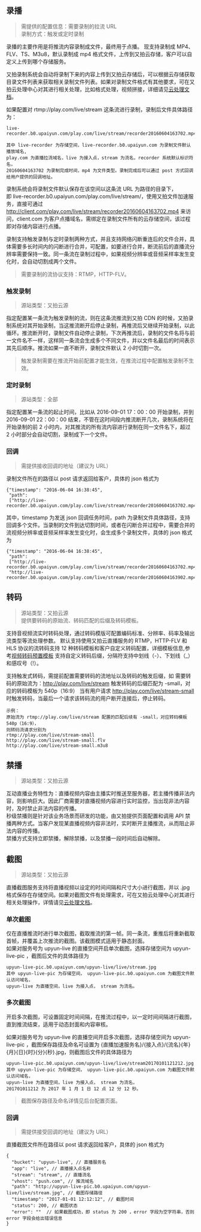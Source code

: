 ## 录播
> 需提供的配置信息：需要录制的拉流 URL    
> 录制方式：触发或定时录制    

录播的主要作用是将推流内容录制成文件，最终用于点播。
现支持录制成 MP4、FLV、TS、M3u8，默认录制成 mp4  格式文件，上传到又拍云存储，客户可以自定义上传到哪个存储服务。  

又拍录制系统会自动将录制下来的内容上传到又拍云存储后，可以根据云存储获取目录文件列表来获取相关录制文件列表。如果对录制文件格式有其他要求，可在又拍云处理中心对其进行相关处理，比如格式处理，视频拼接，详细请见[云处理文档](http://docs.upyun.com/cloud/)。

如果配置对 rtmp://play.com/live/stream 这条流进行录制，录制后文件具体路径为：  

```
live-recorder.b0.upaiyun.com/play.com/live/stream/recorder20160604163702.mp4  

其中 live-recorder 为存储空间，live-recorder.b0.upaiyun.com 为录制文件默认播放域名,  
play.com 为直播拉流域名，live 为接入点，stream 为流名，recorder 系统默认标识符名，  
20160604163702 为录制完成时间，mp4 为文件类型。录制完成后可以通过 post 方式回调给用户提供的回调地址。  
```
录制系统会将录制文件默认保存在该空间以这条流 URL 为路径的目录下，  
即 live-recorder.b0.upaiyun.com/play.com/live/stream/，使用又拍文件加速服务，直接可通过   http://client.com/play.com/live/stream/recorder20160604163702.mp4 来访问，client.com 为客户点播域名，需绑定在录制文件所有的云存储空间，该过程即对存储内容进行点播。

录制支持触发录制与定时录制两种方式，并且支持网络闪断重连后的文件合并，具体需要多长时间内的闪断进行合并，可配置，如要进行合并，断流前后的直播流分辨率需要保持一致。同一条流在录制过程中，如果视频分辨率或音频采样率发生变化时，会自动切割成两个文件。

> 需要录制的流协议支持：RTMP，HTTP-FLV。

### 触发录制
> 源站类型：又拍云源

指定配置某一条流为触发录制的流，则在这条流推流到又拍 CDN 的时候，又拍录制系统对其开始录制，当这推流断开后停止录制，再推流后又继续开始录制，以此循环。推流断开时，录制文件自动停止录制，下次再推流后，录制的文件名将与前一文件名不一样，这样同一条流会生成多个不同文件，并以文件名最后的时间表示其先后顺序。推流如果一直不断开，录制文件默认 2 小时切割一次。

> 触发录制需要在推流开始前配置才能生效，在推流过程中配置触发录制不生效。

### 定时录制
> 源站类型：全部  

指定配置某一条流的起止时间，比如从 2016-09-01 17：00：00 开始录制，并到 2016-09-01 22：00：00 结束，不管在这时间段内推流断开几次，录制系统将在开始录制的前 2 小时内，对其推流的所有流内容进行录制在同一文件名下，超过 2 小时部分会自动切割，录制成下一个文件。

### 回调
> 需提供接收回调的地址（建议为 URL）  

录制文件所在的路径以 post 请求返回给客户，具体的 json 格式为
```
{"timestamp": "2016-06-04 16:38:45",  
 "path":   
 ["http://live-recorder.b0.upaiyun.com/play.com/live/stream/recorder20160604163702.mp4"]}
```
其中，timestamp 为发送 json 回调任务时间，path 为录制文件具体路径，支持回调多个文件。当录制的文件到达切割时间，或者在闪断合并过程中，需要合并的流视频分辨率或音频采样率发生变化时，会生成多个录制文件，具体的 json 格式为
```
{"timestamp": "2016-06-04 16:38:45",  
 "path":  
 ["http://live-recorder.b0.upaiyun.com/play.com/live/stream/recorder20160604163702.mp4",   
 "http://live-recorder.b0.upaiyun.com/play.com/live/stream/recorder20160604163902.mp4"]}
```

## 转码
> 源站类型：又拍云源  
> 提供要转码的原始流、转码匹配的后缀及转码模板。  

支持音视频流实时转码处理，通过转码模版可配置编码标准、分辨率、码率及输出流类型等流处理参数。
默认支持使用又拍云直播服务的 RTMP，HTTP-FLV 和 HLS 协议的流转码支持 12 种转码模板和客户自定义转码配置，详细模板信息,参考[视频转码预置模板](http://docs.upyun.com/cloud/attachment/ ) 支持自定义转码后缀，分隔符支持中划线（-）、下划线（_）和感叹号（!）。

支持触发式转码，需提前配置需要转码的流地址以及转码的触发后缀，如 需要转码的原始流为：http://play.com/live/stream 触发转码的后缀匹配为 -small，对应的转码模板为 540p（16:9） 当有用户请求 http://play.com/live/stream-small  时触发转码，当最后一个请求该转码流的用户断开连接后，停止转码。

```
示例：
原始流为 rtmp://play.com/live/stream 配置的匹配后续有 -small，对应转码模板 540p（16:9），  
则转码流请求分别为  
rtmp://play.com/live/stream-small  
http://play.com/live/stream-small.flv  
http://play.com/live/stream-small.m3u8    
```

## 禁播
> 源站类型：又拍云源  

互动直播业务特性为：直播视频内容由主播实时推送至服务器，若主播传播非法内容，则影响巨大。因此厂商需要对直播视频内容进行实时监控，当出现非法内容时，及时禁止非法内容的传播。  
秒级禁播则是针对该业务场景而研发的功能，由又拍提供页面配置和调用 API 禁播两种方式。当客户发现某直播视频内容非法时，实时断开主播推流，从而阻止非法内容的传播。  
禁播方式支持立即禁播，解除禁播，以及禁播一段时间后自动解除。  

## 截图
> 源站类型：又拍云源

直播截图服务支持将直播视频以设定的时间间隔和尺寸大小进行截图，并以 .jpg 格式保存在存储空间。如果对截图文件有处理需求，可在又拍云处理中心对其进行相关处理操作，详情请见[云处理文档](http://docs.upyun.com/cloud/)。
### 单次截图
仅在直播推流时进行单次截图，截取推流的第一帧。同一条流，重推后将重新截取首帧，并覆盖上次推流的截图。该截图模式适用于静态封面。  
如果对服务号为 upyun-live 的直播空间开启单次截图，选择存储空间为 upyun-live-pic ，截图后文件的具体路径为
```
upyun-live-pic.b0.upaiyun.com/upyun-live/live/stream.jpg
其中 upyun-live-pic 为存储空间， upyun-live-pic.b0.upaiyun.com 为截图文件默认访问域名， 
upyun-live 为直播空间，live 为接入点， stream 为流名。 
```
### 多次截图
开启多次截图，可设置固定时间间隔，在推流过程中，以一定时间间隔进行截图，直到推流结束，适用于动态封面和内容审核。  

如果对服务号为 upyun-live 的直播空间开启多次截图，选择存储空间为 upyun-live-pic ，截图保存路径及命名可设置为 {直播加速服务名}/{接入点}/{流名}{年}{月}{日}{时}{分}{秒}.jpg，则截图后文件的具体路径为
```
upyun-live-pic.b0.upaiyun.com/upyun-live/live/stream20170101121212.jpg  
其中 upyun-live-pic 为存储空间， upyun-live-pic.b0.upaiyun.com 为截图文件默认访问域名，
upyun-live 为直播空间，live 为接入点， stream 为流名，
201701011212 为 2017 年 1 月 1 日 12 点 12 分 12 秒。
```
> 截图保存路径及命名详情见后台配置页面。  

### 回调
> 需提供接受回调的地址（建议为 URL）

直播截图文件所在路径以 post 请求返回给客户，具体的 json 格式为
```
{
  "bucket": "upyun-live", // 直播服务名 
  "app": "live", // 直播接入点名称 
  "stream": "stream", // 直播流名 
  "vhost": "push.com", // 推流域名 
  "path": "http://upyun-live-pic.b0.upaiyun.com/upyun-live/live/stream.jpg", // 截图存储路径 
  "timestamp": "2017-01-01 12:12:12", // 截图时间 
  "status": 200, // 截图状态 
  "error": ""  // 如果截图成功，即 status 为 200 ，error 字段为空字符串，否则 error 字段会给出错误信息   
}
```


